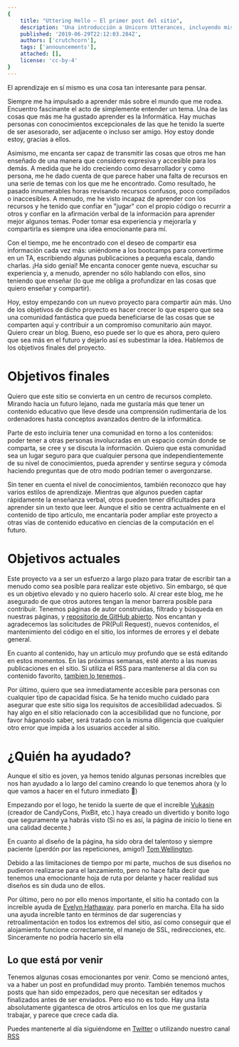 ```yaml
---
{
    title: "Uttering Hello — El primer post del sitio",
    description: 'Una introducción a Unicorn Utterances, incluyendo misión y una hoja de ruta general.',
    published: '2019-06-29T22:12:03.284Z',
    authors: ['crutchcorn'],
    tags: ['announcements'],
    attached: [],
    license: 'cc-by-4'
}
---
```


El aprendizaje en sí mismo es una cosa tan interesante para pensar.

Siempre me ha impulsado a aprender más sobre el mundo que me rodea. Encuentro fascinante el acto de simplemente entender un tema. Una de las cosas que más me ha gustado aprender es la Informática. Hay muchas personas con conocimientos excepcionales de las que he tenido la suerte de ser asesorado, ser adjacente o incluso ser amigo. Hoy estoy donde estoy, gracias a ellos.

Asimismo, me encanta ser capaz de transmitir las cosas que otros me han enseñado de una manera que considero expresiva y accesible para los demás. A medida que he ido creciendo como desarrollador y como persona, me he dado cuenta de que parece haber una falta de recursos en una serie de temas con los que me he encontrado. Como resultado, he pasado innumerables horas revisando recursos confusos, poco compilados o inaccesibles. A menudo, me he visto incapaz de aprender con los recursos y he tenido que confiar en "jugar" con el propio código o recurrir a otros y confiar en la afirmación verbal de la información para aprender mejor algunos temas. Poder tomar esa experiencia y mejorarla y compartirla es siempre una idea emocionante para mí.

Con el tiempo, me he encontrado con el deseo de compartir esa información cada vez más: uniéndome a los bootcamps para convertirme en un TA, escribiendo algunas publicaciones a pequeña escala, dando charlas. ¡Ha sido genial! Me encanta conocer gente nueva, escuchar su experiencia y, a menudo, aprender no sólo hablando con ellos, sino teniendo que enseñar (lo que me obliga a profundizar en las cosas que quiero enseñar y compartir).

Hoy, estoy empezando con un nuevo proyecto para compartir aún más. Uno de los objetivos de dicho proyecto es hacer crecer lo que espero que sea una comunidad fantástica que pueda beneficiarse de las cosas que se comparten aquí y contribuir a un compromiso comunitario aún mayor. Quiero crear un blog. Bueno, eso puede ser lo que es ahora, pero quiero que sea más en el futuro y dejarlo así es subestimar la idea. Hablemos de los objetivos finales del proyecto.

# Objetivos finales

Quiero que este sitio se convierta en un centro de recursos completo. Mirando hacia un futuro lejano, nada me gustaría más que tener un contenido educativo que lleve desde una comprensión rudimentaria de los ordenadores hasta conceptos avanzados dentro de la informática.

Parte de esto incluiría tener una comunidad en torno a los contenidos: poder tener a otras personas involucradas en un espacio común donde se comparta, se cree y se discuta la información. Quiero que esta comunidad sea un lugar seguro para que cualquier persona que independientemente de su nivel de conocimientos, pueda aprender y sentirse segura y cómoda haciendo preguntas que de otro modo podrían temer o avergonzarse.

Sin tener en cuenta el nivel de conocimientos, también reconozco que hay varios estilos de aprendizaje. Mientras que algunos pueden captar rápidamente la enseñanza verbal, otros pueden tener dificultades para aprender sin un texto que leer. Aunque el sitio se centra actualmente en el contenido de tipo artículo, me encantaría poder ampliar este proyecto a otras vías de contenido educativo en ciencias de la computación en el futuro.

# Objetivos actuales

Este proyecto va a ser un esfuerzo a largo plazo para tratar de escribir tan a menudo como sea posible para realizar este objetivo. Sin embargo, sé que es un objetivo elevado y no quiero hacerlo solo. Al crear este blog, me he asegurado de que otros autores tengan la menor barrera posible para contribuir. Tenemos páginas de autor construidas, filtrado y búsqueda en nuestras páginas, y [repositorio de GitHub abierto](https://github.com/crutchcorn/unicorn-utterances). Nos encantan y agradecemos las solicitudes de PR(Pull Request), nuevos contenidos, el mantenimiento del código en el sitio, los informes de errores y el debate general.

En cuanto al contenido, hay un artículo muy profundo que se está editando en estos momentos. En las próximas semanas, esté atento a las nuevas publicaciones en el sitio. Si utiliza el RSS para mantenerse al día con su contenido favorito, [tambien lo tenemos](https://unicorn-utterances.com/rss.xml)..

Por último, quiero que sea inmediatamente accesible para personas con cualquier tipo de capacidad física. Se ha tenido mucho cuidado para asegurar que este sitio siga los requisitos de accesibilidad adecuados. Si hay algo en el sitio relacionado con la accesibilidad que no funcione, por favor háganoslo saber, será tratado con la misma diligencia que cualquier otro error que impida a los usuarios acceder al sitio.

# ¿Quién ha ayudado?

Aunque el sitio es joven, ya hemos tenido algunas personas increíbles que nos han ayudado a lo largo del camino creando lo que tenemos ahora (y lo que vamos a hacer en el futuro inmediato 🤫)

Empezando por el logo, he tenido la suerte de que el increíble [Vukasin](https://twitter.com/vukash_in) (creador de CandyCons, PixBit, etc.) haya creado un divertido y bonito logo que seguramente ya habrás visto (Si no es así, la página de inicio lo tiene en una calidad decente.)

En cuanto al diseño de la página, ha sido obra del talentoso y siempre paciente (¡perdón por las repeticiones, amigo!) [Tom Wellington](https://twitter.com/tommy_emo_).

Debido a las limitaciones de tiempo por mi parte, muchos de sus diseños no pudieron realizarse para el lanzamiento, pero no hace falta decir que tenemos una emocionante hoja de ruta por delante y hacer realidad sus diseños es sin duda uno de ellos.

Por último, pero no por ello menos importante, el sitio ha contado con la increíble ayuda de [Evelyn Hathaway](https://twitter.com/evelynhathaway_). para ponerlo en marcha. Ella ha sido una ayuda increíble tanto en términos de dar sugerencias y retroalimentación en todos los extremos del sitio, así como conseguir que el alojamiento funcione correctamente, el manejo de SSL, redirecciones, etc. Sinceramente no podría hacerlo sin ella

## Lo que está por venir

Tenemos algunas cosas emocionantes por venir. Como se mencionó antes, va a haber un post en profundidad muy pronto. También tenemos muchos posts que han sido empezados, pero que necesitan ser editados y finalizados antes de ser enviados. Pero eso no es todo. Hay una lista absolutamente gigantesca de otros artículos en los que me gustaría trabajar, y parece que crece cada día.

Puedes mantenerte al día siguiéndome en [Twitter](https://twitter.com/crutchcorn) o utilizando nuestro canal [RSS](https://unicorn-utterances.com/rss.xml)
